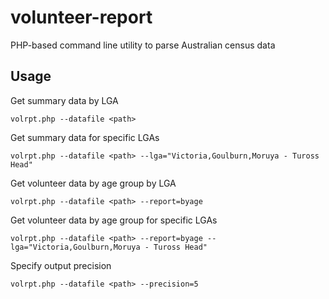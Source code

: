 volunteer-report
===

PHP-based command line utility to parse Australian census data

## Usage

Get summary data by LGA

`volrpt.php --datafile <path>`

Get summary data for specific LGAs

`volrpt.php --datafile <path> --lga="Victoria,Goulburn,Moruya - Tuross Head"`

Get volunteer data by age group by LGA

`volrpt.php --datafile <path> --report=byage`

Get volunteer data by age group for specific LGAs

`volrpt.php --datafile <path> --report=byage --lga="Victoria,Goulburn,Moruya - Tuross Head"`

Specify output precision

`volrpt.php --datafile <path> --precision=5`
